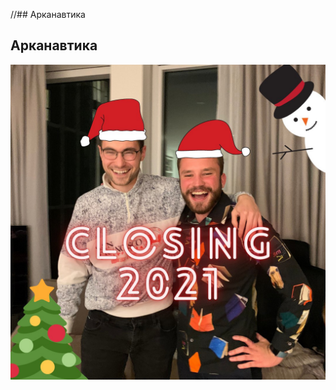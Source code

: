 //## Арканавтика

## Арканавтика


![This is an image](https://github.com/arkadiyhacks/fortuneswalk/blob/gh-pages/IMG_1583.JPG)

